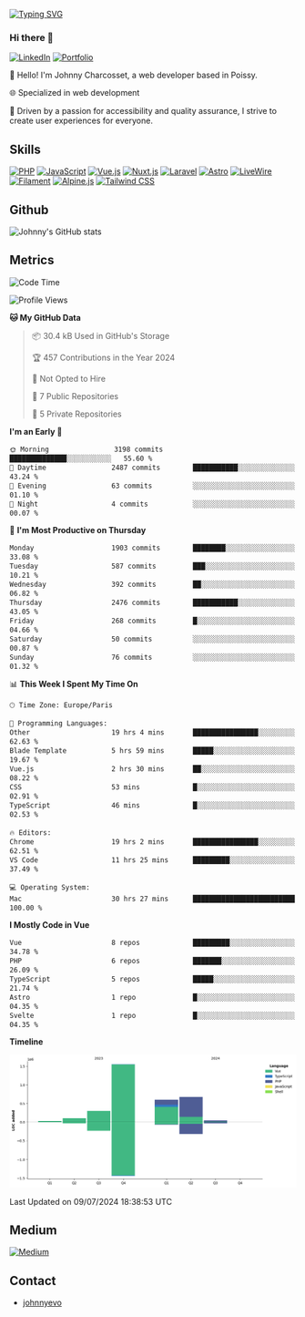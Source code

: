 [![Typing SVG](https://readme-typing-svg.demolab.com?font=Fira+Code&pause=1000&random=false&width=435&lines=Johnny+Charcosset;Web+Developer)](https://git.io/typing-svg)

### Hi there 👋
[![LinkedIn](https://img.shields.io/badge/LinkedIn-0077B5?style=for-the-badge&logo=linkedin&logoColor=white)](https://www.linkedin.com/in/johnny-charcosset/)
[![Portfolio](https://img.shields.io/badge/Portfolio-4285F4?style=for-the-badge&logo=google-chrome&logoColor=white)](https://johnnyevo.github.io/)

👋 Hello! I'm Johnny Charcosset, a web developer based in Poissy.

🌐 Specialized in web development

🚀 Driven by a passion for accessibility and quality assurance, I strive to create user experiences for everyone.

## Skills

[![PHP](https://img.shields.io/badge/PHP-777BB4?style=for-the-badge&logo=php&logoColor=white)](https://www.php.net/)
[![JavaScript](https://img.shields.io/badge/JavaScript-F7DF1E?style=for-the-badge&logo=javascript&logoColor=black)](https://developer.mozilla.org/en-US/docs/Web/JavaScript)
[![Vue.js](https://img.shields.io/badge/Vue.js-4FC08D?style=for-the-badge&logo=vue.js&logoColor=white)](https://vuejs.org/)
[![Nuxt.js](https://img.shields.io/badge/Nuxt.js-00C58E?style=for-the-badge&logo=nuxt.js&logoColor=white)](https://nuxtjs.org/)
[![Laravel](https://img.shields.io/badge/Laravel-FF2D20?style=for-the-badge&logo=laravel&logoColor=white)](https://laravel.com/)
[![Astro](https://img.shields.io/badge/Astro-0B3E59?style=for-the-badge&logo=astro&logoColor=white)](https://astro.build/)
[![LiveWire](https://img.shields.io/badge/LiveWire-FF3E00?style=for-the-badge&logo=livewire&logoColor=white)](https://laravel-livewire.com/)
[![Filament](https://img.shields.io/badge/Filament-253E46?style=for-the-badge&logo=https://filamentphp.com/favicon/favicon-32x32.png?v=w1dBNxT7Wg&logoColor=white)](https://filamentadmin.com/)
[![Alpine.js](https://img.shields.io/badge/Alpine.js-8BC0D0?style=for-the-badge&logo=alpine.js&logoColor=black)](https://alpinejs.dev/)
[![Tailwind CSS](https://img.shields.io/badge/Tailwind_CSS-38B2AC?style=for-the-badge&logo=tailwind-css&logoColor=white)](https://tailwindcss.com/)

## Github

![Johnny's GitHub stats](https://github-readme-stats.vercel.app/api?username=JohnnyEvo&show_icons=true&theme=transparent)

## Metrics

<!--START_SECTION:waka-->
![Code Time](http://img.shields.io/badge/Code%20Time-727%20hrs%2020%20mins-blue)

![Profile Views](http://img.shields.io/badge/Profile%20Views-0-blue)

**🐱 My GitHub Data** 

> 📦 30.4 kB Used in GitHub's Storage 
 > 
> 🏆 457 Contributions in the Year 2024
 > 
> 🚫 Not Opted to Hire
 > 
> 📜 7 Public Repositories 
 > 
> 🔑 5 Private Repositories 
 > 
**I'm an Early 🐤** 

```text
🌞 Morning                3198 commits        ██████████████░░░░░░░░░░░   55.60 % 
🌆 Daytime                2487 commits        ███████████░░░░░░░░░░░░░░   43.24 % 
🌃 Evening                63 commits          ░░░░░░░░░░░░░░░░░░░░░░░░░   01.10 % 
🌙 Night                  4 commits           ░░░░░░░░░░░░░░░░░░░░░░░░░   00.07 % 
```
📅 **I'm Most Productive on Thursday** 

```text
Monday                   1903 commits        ████████░░░░░░░░░░░░░░░░░   33.08 % 
Tuesday                  587 commits         ███░░░░░░░░░░░░░░░░░░░░░░   10.21 % 
Wednesday                392 commits         ██░░░░░░░░░░░░░░░░░░░░░░░   06.82 % 
Thursday                 2476 commits        ███████████░░░░░░░░░░░░░░   43.05 % 
Friday                   268 commits         █░░░░░░░░░░░░░░░░░░░░░░░░   04.66 % 
Saturday                 50 commits          ░░░░░░░░░░░░░░░░░░░░░░░░░   00.87 % 
Sunday                   76 commits          ░░░░░░░░░░░░░░░░░░░░░░░░░   01.32 % 
```


📊 **This Week I Spent My Time On** 

```text
🕑︎ Time Zone: Europe/Paris

💬 Programming Languages: 
Other                    19 hrs 4 mins       ████████████████░░░░░░░░░   62.63 % 
Blade Template           5 hrs 59 mins       █████░░░░░░░░░░░░░░░░░░░░   19.67 % 
Vue.js                   2 hrs 30 mins       ██░░░░░░░░░░░░░░░░░░░░░░░   08.22 % 
CSS                      53 mins             █░░░░░░░░░░░░░░░░░░░░░░░░   02.91 % 
TypeScript               46 mins             █░░░░░░░░░░░░░░░░░░░░░░░░   02.53 % 

🔥 Editors: 
Chrome                   19 hrs 2 mins       ████████████████░░░░░░░░░   62.51 % 
VS Code                  11 hrs 25 mins      █████████░░░░░░░░░░░░░░░░   37.49 % 

💻 Operating System: 
Mac                      30 hrs 27 mins      █████████████████████████   100.00 % 
```

**I Mostly Code in Vue** 

```text
Vue                      8 repos             █████████░░░░░░░░░░░░░░░░   34.78 % 
PHP                      6 repos             ███████░░░░░░░░░░░░░░░░░░   26.09 % 
TypeScript               5 repos             █████░░░░░░░░░░░░░░░░░░░░   21.74 % 
Astro                    1 repo              █░░░░░░░░░░░░░░░░░░░░░░░░   04.35 % 
Svelte                   1 repo              █░░░░░░░░░░░░░░░░░░░░░░░░   04.35 % 
```



**Timeline**

![Lines of Code chart](https://raw.githubusercontent.com/JohnnyEvo/JohnnyEvo/main/assets/bar_graph.png)


 Last Updated on 09/07/2024 18:38:53 UTC
<!--END_SECTION:waka-->

## Medium

[![Medium](https://github-readme-medium.vercel.app/?username=johnny.charcosset&limit=3)](https://medium.com/@@johnny.charcosset)

## Contact

- [johnnyevo](https://johnnyevo.github.io/)
